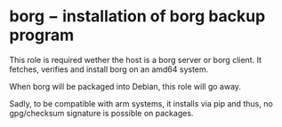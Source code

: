 borg − installation of borg backup program
==========================================

This role is required wether the host is a borg server or borg client.
It fetches, verifies and install borg on an amd64 system.

When borg will be packaged into Debian, this role will go away.

Sadly, to be compatible with arm systems, it installs via pip and thus, no
gpg/checksum signature is possible on packages.
